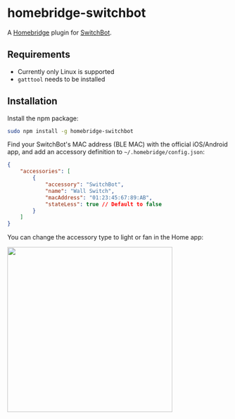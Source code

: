 # homebridge-switchbot

A [Homebridge](https://github.com/nfarina/homebridge) plugin for [SwitchBot](https://www.switch-bot.com).

## Requirements

* Currently only Linux is supported
* `gatttool` needs to be installed

## Installation

Install the npm package:

```bash
sudo npm install -g homebridge-switchbot
```

Find your SwitchBot's MAC address (BLE MAC) with the official iOS/Android app, and add an accessory definition to `~/.homebridge/config.json`:

```json
{
    "accessories": [
        {
            "accessory": "SwitchBot",
            "name": "Wall Switch",
            "macAddress": "01:23:45:67:89:AB",
            "stateLess": true // Default to false
        }
    ]
}
```

You can change the accessory type to light or fan in the Home app:

<img src="homeapp.png" width="375">
